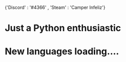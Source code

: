 {'Discord' : '#4366' ,
'Steam' : 'Camper Infeliz'}

# Just a Python enthusiastic
# New languages loading....  


